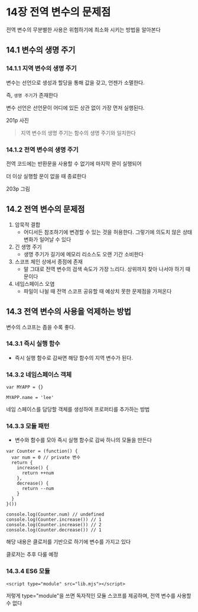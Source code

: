 # 14장 전역 변수의 문제점

전역 변수의 무분별한 사용은 위험하기에 최소화 시키는 방법을 알아본다

## 14.1 변수의 생명 주기

### 14.1.1 지역 변수의 생명 주기

변수는 선언으로 생성과 할당을 통해 값을 갖고, 언젠가 소멸한다.

즉, `생명 주기`가 존재한다

변수 선언은 선언문이 어디에 있든 상관 없이 가장 먼저 실행된다.

201p 사진

> 지역 변수의 생명 주기는 함수의 생명 주기와 일치한다

### 14.1.2 전역 변수의 생명 주기

전역 코드에는 반환문을 사용할 수 없기에 마지막 문이 실행되어

더 이상 실행할 문이 없을 때 종료한다

203p 그림

## 14.2 전역 변수의 문제점

1. 암묵적 결합
   - 어디서든 참조하기에 변경할 수 있는 것을 허용한다. 그렇기에 의도치 않은 상태 변화가 일어날 수 있다
2. 긴 생명 주기
   - 생명 주기가 길기에 메모리 리소스도 오랜 기간 소비한다
3. 스코프 체인 상에서 종점에 존재
   - 말 그대로 전역 변수의 검색 속도가 가장 느리다. 상위까지 찾아 나서야 하기 때문이다
4. 네임스페이스 오염
   - 파일이 나뉠 때 전역 스코프 공유할 때 예상치 못한 문제점을 가져온다

## 14.3 전역 변수의 사용을 억제하는 방법

변수의 스코프는 좁을 수록 좋다.

### 14.3.1 즉시 실행 함수

- 즉시 실행 함수로 감싸면 해당 함수의 지역 변수가 된다.

### 14.3.2 네임스페이스 객체

```
var MYAPP = {}

MYAPP.name = 'lee'
```

네임 스페이스를 담당할 객체를 생성하여 프로퍼티를 추가하는 방법

### 14.3.3 모듈 패턴

- 변수와 함수를 모아 즉시 실행 함수로 감싸 하나의 모듈을 만든다

```
var Counter = (function() {
  var num = 0 // private 변수
  return {
    increase() {
      return ++num
    },
    decrease() {
      return --num
    }
  }
}())

console.log(Counter.num) // undefined
console.log(Counter.increase()) // 1
console.log(Counter.increase()) // 2
console.log(Counter.decrease()) // 1
```

해당 내용은 클로저를 기반으로 하기에 변수를 가지고 있다

클로저는 추후 다룰 예정

### 14.3.4 ES6 모듈

```
<script type="module" src="lib.mjs"></script>
```

저렇게 type="module"을 쓰면 독자적인 모듈 스코프를 제공하며, 전역 변수를 사용할 수 없다
